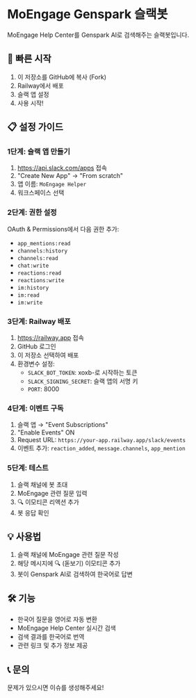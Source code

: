 # MoEngage Genspark 슬랙봇

MoEngage Help Center를 Genspark AI로 검색해주는 슬랙봇입니다.

## 🚀 빠른 시작

1. 이 저장소를 GitHub에 복사 (Fork)
2. Railway에서 배포
3. 슬랙 앱 설정
4. 사용 시작!

## 📋 설정 가이드

### 1단계: 슬랙 앱 만들기
1. https://api.slack.com/apps 접속
2. "Create New App" → "From scratch"
3. 앱 이름: `MoEngage Helper`
4. 워크스페이스 선택

### 2단계: 권한 설정
OAuth & Permissions에서 다음 권한 추가:
- `app_mentions:read`
- `channels:history`
- `channels:read`
- `chat:write`
- `reactions:read`
- `reactions:write`
- `im:history`
- `im:read`
- `im:write`

### 3단계: Railway 배포
1. https://railway.app 접속
2. GitHub 로그인
3. 이 저장소 선택하여 배포
4. 환경변수 설정:
   - `SLACK_BOT_TOKEN`: xoxb-로 시작하는 토큰
   - `SLACK_SIGNING_SECRET`: 슬랙 앱의 서명 키
   - `PORT`: 8000

### 4단계: 이벤트 구독
1. 슬랙 앱 → "Event Subscriptions"
2. "Enable Events" ON
3. Request URL: `https://your-app.railway.app/slack/events`
4. 이벤트 추가: `reaction_added`, `message.channels`, `app_mention`

### 5단계: 테스트
1. 슬랙 채널에 봇 초대
2. MoEngage 관련 질문 입력
3. 🔍 이모티콘 리액션 추가
4. 봇 응답 확인

## 💡 사용법

1. 슬랙 채널에 MoEngage 관련 질문 작성
2. 해당 메시지에 🔍 (돋보기) 이모티콘 추가
3. 봇이 Genspark AI로 검색하여 한국어로 답변

## 🛠️ 기능

- 한국어 질문을 영어로 자동 변환
- MoEngage Help Center 실시간 검색
- 검색 결과를 한국어로 번역
- 관련 링크 및 추가 정보 제공

## 📞 문의

문제가 있으시면 이슈를 생성해주세요!